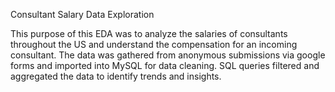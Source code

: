 Consultant Salary Data Exploration

This purpose of this EDA was to analyze the salaries of consultants throughout the US and understand the compensation for an incoming consultant.
The data was gathered from anonymous submissions via google forms and imported into MySQL for data cleaning.
SQL queries filtered and aggregated the data to identify trends and insights.
